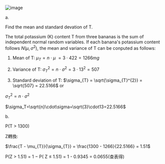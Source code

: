 ![image](https://github.com/user-attachments/assets/bbab8670-8af7-4e15-87ee-ab36e8182ace)

a.

Find the mean and standard devation of T.

The total potassium (K) content T from three bananas is the sum of independent normal random variables. If each banana's potassium content follows $N(\mu, \sigma^2)$, the mean and variance of T can be conputed as follows:

1. Mean of T:
$\mu_{T} = n \cdot \mu\ = 3 \cdot 422 = 1266mg$

2. Variance of T: 
$\sigma_{T}^{2} = n \cdot \sigma^{2} = 3 \cdot 13^{2} = 507$

3. Standard deviation of T:
$\sigma_{T} = \sqrt{\sigma_{T}^{2}} = \sqrt{507} = 22.5166$ or 

$\sigma_{T}^{2}=n\cdot\sigma^{2}$

$\sigma_T=\sqrt{n}\cdot\sigma=\sqrt{3}\cdot13=22.5166$

b.

P(T > 1300)

Z轉換: 

$\frac{T - \mu_{T}}{\sigma_{T}} = \frac{1300 - 1266}{22.5166} = 1.51$

P(Z > 1.51) = 1 − P( Z ≤ 1.51) = 1 - 0.9345 = 0.0655(查表得)

